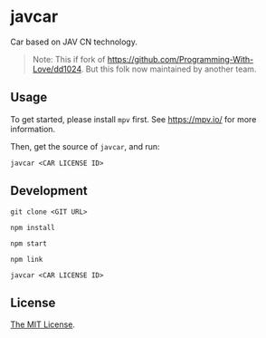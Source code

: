 # javcar

Car based on JAV CN technology.

> Note: This if fork of <https://github.com/Programming-With-Love/dd1024>.
> But this folk now maintained by another team.

## Usage

To get started, please install `mpv` first. See <https://mpv.io/> for more information.

Then, get the source of `javcar`, and run:

```
javcar <CAR LICENSE ID>
```

## Development

```
git clone <GIT URL>

npm install

npm start

npm link

javcar <CAR LICENSE ID>
```

## License

[The MIT License](LICENSE).
